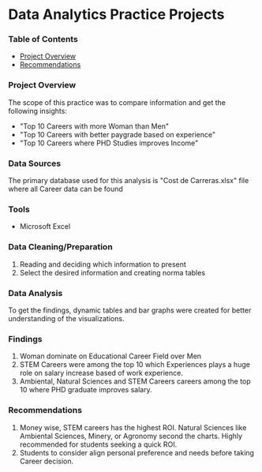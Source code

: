 
# Data Analytics Practice Projects

### Table of Contents

- [Project Overview](#project-overview)
- [Recommendations](#recommendations)
### Project Overview
The scope of this practice was to compare information and get the following insights:

- "Top 10 Careers with more Woman than Men" 
- "Top 10 Careers with better paygrade based on experience" 
- "Top 10 Careers where PHD Studies improves Income" 

### Data Sources
The primary database used for this analysis is "Cost de Carreras.xlsx" file where all Career data can be found

### Tools
- Microsoft Excel 


### Data Cleaning/Preparation
1. Reading and deciding which information to present
2. Select the desired information and creating norma tables

### Data Analysis
To get the findings, dynamic tables and bar graphs were created for better understanding of the visualizations.

### Findings

1. Woman dominate on Educational Career Field over Men
2. STEM Careers were among the top 10 which Experiences plays a huge role on salary increase based of work experience.
3. Ambiental, Natural Sciences and STEM Careers careers among the top 10 where PHD graduate improves salary.

### Recommendations

1. Money wise, STEM careers has the highest ROI. Natural Sciences like Ambiental Sciences, Minery, or Agronomy second the charts. Highly recommended for students seeking a quick ROI.
2. Students to consider align personal preference and needs before taking Career decision.
   
